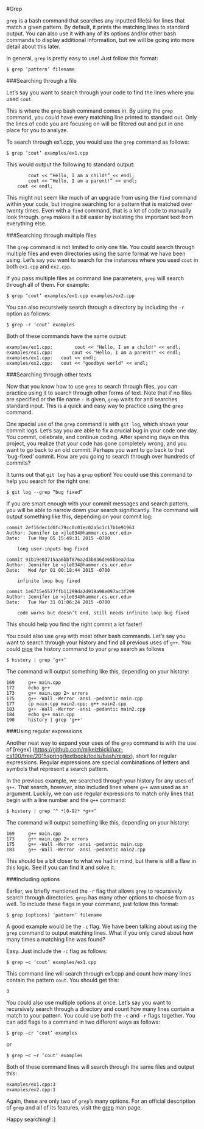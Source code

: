 #Grep

`grep` is a bash command that searches any inputted file(s) for lines that match a given pattern.
By default, it prints the matching lines to standard output.
You can also use it with any of its options and/or other bash commands to display additional information, but we will be going into more detail about this later.

In general, `grep` is pretty easy to use!
Just follow this format:

```
$ grep ‘pattern’ filename
```

###Searching through a file

Let’s say you want to search through your code to find the lines where you used `cout`.
  
This is where the `grep` bash command comes in.
By using the `grep` command, you could have every matching line printed to standard out.
Only the lines of code you are focusing on will be filtered out and put in one place for you to analyze.

To search through ex1.cpp, you would use the `grep` command as follows:

```
$ grep ‘cout’ examples/ex1.cpp
```

This would output the following to standard output:

```
		cout << “Hello, I am a child!” << endl;
		cout << “Hello, I am a parent!” << endl;
	cout << endl;
```

This might not seem like much of an upgrade from using the `find` command within your code, but imagine searching for a pattern that is matched over twenty times.
Even with a `find` command, that is a lot of code to manually look through. 
`grep` makes it a bit easier by isolating the important text from everything else.

###Searching through multiple files

The `grep` command is not limited to only one file.
You could search through multiple files and even directories using the same format we have been using.
Let’s say you want to search for the instances where you used `cout` in both `ex1.cpp` and `ex2.cpp`.

If you pass multiple files as command line parameters, `grep` will search through all of them.
For example:

``` 
$ grep ‘cout’ examples/ex1.cpp examples/ex2.cpp
```

You can also recursively search through a directory by including the `-r` option as follows:

```
$ grep -r ‘cout’ examples
```

Both of these commands have the same output:

```
examples/ex1.cpp:		 cout << "Hello, I am a child!" << endl;
examples/ex1.cpp:		cout << "Hello, I am a parent!" << endl;
examples/ex1.cpp:	cout << endl;
examples/ex2.cpp:	cout << "goodbye world" << endl;
``` 

###Searching through other texts

Now that you know how to use `grep` to search through files, you can practice using it to search through other forms of text.
Note that if no files are specified or the file name `-` is given, `grep` waits for and searches standard input.
This is a quick and easy way to practice using the `grep` command. 

One special use of the `grep` command is with `git log`, which shows your commit logs.
Let’s say you are able to fix a crucial bug in your code one day.
You commit, celebrate, and continue coding.
After spending days on this project, you realize that your code has gone completely wrong, and you want to go back to an old commit.
Perhaps you want to go back to that ‘bug-fixed’ commit.
How are you going to search through over hundreds of commits?

It turns out that `git log` has a `grep` option!
You could use this command to help you search for the right one:

```
$ git log --grep “bug fixed”
```

If you are smart enough with your commit messages and search pattern, you will be able to narrow down your search significantly.
The command will output something like this, depending on your commit log:

```
commit 2ef16dec1d0fc79cc0c01ec02a5c1c17b1e91963
Author: Jennifer Le <jle034@hammer.cs.ucr.edu>
Date:   Tue May 05 15:49:31 2015 -0700

    long user-inputs bug fixed

commit 91b19e03715aa6bbf876a2d3b836de65bbea7daa
Author: Jennifer Le <jle034@hammer.cs.ucr.edu>
Date:   Wed Apr 01 00:18:44 2015 -0700

    infinite loop bug fixed

commit 1e6715e5577ffb11299da2d919a98e097ac3f299
Author: Jennifer Le <jle034@hammer.cs.ucr.edu>
Date:   Tue Mar 31 01:06:24 2015 -0700

    code works but doesn’t end, still needs infinite loop bug fixed
```

This should help you find the right commit a lot faster!

You could also use `grep` with most other bash commands.
Let’s say you want to search through your history and find all previous uses of `g++`.
You could [pipe](https://github.com/mikeizbicki/ucr-cs100/blob/34313e7bcb17e572b7a30adc6b8b600dc4ce265f/videos/syscalls-detailed.md) the history command to your `grep` search as follows

```
$ history | grep ‘g++’
```

The command will output something like this, depending on your history:

```
169     g++ main.cpp
172     echo g++
173     g++ main.cpp 2> errors
175     g++ -Wall -Werror -ansi -pedantic main.cpp
177     cp main.cpp main2.cpp; g++ main2.cpp
183     g++ -Wall -Werror -ansi -pedantic main2.cpp
184     echo g++ main.cpp
190     history | grep 'g++'
```

###Using regular expressions

Another neat way to expand your uses of the `grep` command is with the use of [regex] (https://github.com/mikeizbicki/ucr-cs100/tree/2015spring/textbook/tools/bash/regex), short for regular expressions.
Regular expressions are special combinations of letters and symbols that represent a search pattern.

In the previous example, we searched through your history for any uses of `g++`.
That search, however, also included lines where `g++` was used as an argument.
Luckily, we can use regular expressions to match only lines that begin with a line number and the `g++` command:

```
$ history | grep ‘^ *[0-9]* *g++’
```

The command will output something like this, depending on your history:

```
169     g++ main.cpp
173     g++ main.cpp 2> errors
175     g++ -Wall -Werror -ansi -pedantic main.cpp
183     g++ -Wall -Werror -ansi -pedantic main2.cpp
```

This should be a bit closer to what we had in mind, but there is still a flaw in this logic.
See if you can find it and solve it.

###Including options

Earlier, we briefly mentioned the `-r` flag that allows `grep` to recursively search through directories.
`grep` has many other options to choose from as well. 
To include these flags in your command, just follow this format:

```
$ grep [options] ‘pattern’ filename
```

A good example would be the `-c` flag. 
We have been talking about using the `grep` command to output matching lines.
What if you only cared about how many times a matching line was found?

Easy. 
Just include the `-c` flag as follows:

```
$ grep –c ‘cout’ examples/ex1.cpp
```

This command line will search through ex1.cpp and count how many lines contain the pattern `cout`.
You should get this:

```
3
```
You could also use multiple options at once.
Let’s say you want to recursively search through a directory and count how many lines contain a match to your pattern.
You could use both the `-c` and `-r` flags together.
You can add flags to a command in two different ways as follows:

```
$ grep –cr ‘cout’ examples
```
or 
```
$ grep –c –r ‘cout’ examples
```

Both of these command lines will search through the same files and output this:

```
examples/ex1.cpp:3
examples/ex2.cpp:1
```

Again, these are only two of `grep`’s many options.
For an official description of `grep` and all of its features, visit the [grep](http://linux.die.net/man/1/grep) man page.

Happy searching! :]
